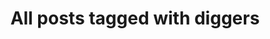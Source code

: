 ---
layout: tag
title: "All posts tagged with diggers"
permalink: /weblog/tags/diggers/
taxonomy: diggers
---
